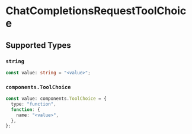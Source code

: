 # ChatCompletionsRequestToolChoice


## Supported Types

### `string`

```typescript
const value: string = "<value>";
```

### `components.ToolChoice`

```typescript
const value: components.ToolChoice = {
  type: "function",
  function: {
    name: "<value>",
  },
};
```

